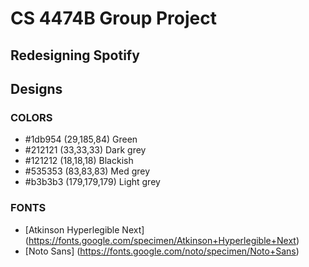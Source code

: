 # CS 4474B Group Project 
## Redesigning Spotify

## Designs
### COLORS
- #1db954	(29,185,84) Green
- #212121	(33,33,33)  Dark grey
- #121212	(18,18,18) Blackish
- #535353	(83,83,83)  Med grey
- #b3b3b3	(179,179,179) Light grey

### FONTS
- [Atkinson Hyperlegible Next] (https://fonts.google.com/specimen/Atkinson+Hyperlegible+Next)
- [Noto Sans] (https://fonts.google.com/noto/specimen/Noto+Sans)
